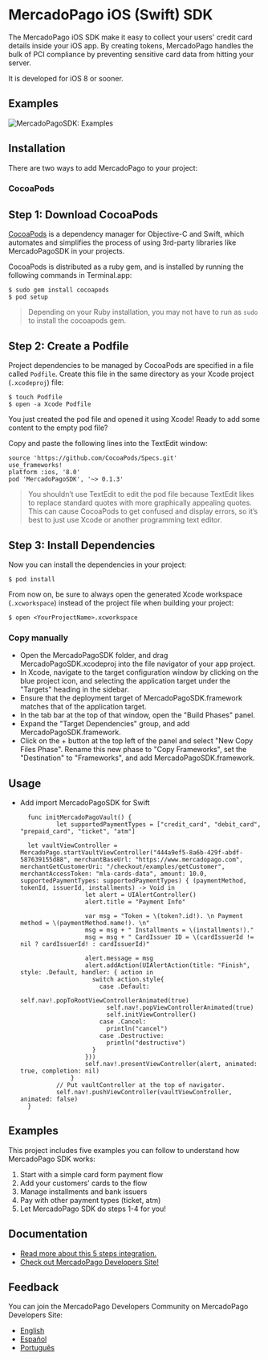 # MercadoPago iOS (Swift) SDK
The MercadoPago iOS SDK make it easy to collect your users' credit card details inside your iOS app. By creating tokens, MercadoPago handles the bulk of PCI compliance by preventing sensitive card data from hitting your server.

It is developed for iOS 8 or sooner.

## Examples

![MercadoPagoSDK: Examples](https://raw.githubusercontent.com/mercadopago/sdk-ios/master/Screenshots/mercadopagosdk.png)

## Installation

There are two ways to add MercadoPago to your project:

### CocoaPods

## Step 1: Download CocoaPods

[CocoaPods](http://cocoapods.org) is a dependency manager for Objective-C and Swift, which automates and simplifies the process of using 3rd-party libraries like MercadoPagoSDK in your projects.

CocoaPods is distributed as a ruby gem, and is installed by running the following commands in Terminal.app:

    $ sudo gem install cocoapods
    $ pod setup

> Depending on your Ruby installation, you may not have to run as `sudo` to install the cocoapods gem.

## Step 2: Create a Podfile

Project dependencies to be managed by CocoaPods are specified in a file called `Podfile`. Create this file in the same directory as your Xcode project (`.xcodeproj`) file:

    $ touch Podfile
    $ open -a Xcode Podfile

You just created the pod file and opened it using Xcode! Ready to add some content to the empty pod file?

Copy and paste the following lines into the TextEdit window:  
    
    source 'https://github.com/CocoaPods/Specs.git'
    use_frameworks!
    platform :ios, '8.0'
    pod 'MercadoPagoSDK', '~> 0.1.3'

> You shouldn’t use TextEdit to edit the pod file because TextEdit likes to replace standard quotes with more graphically appealing quotes. This can cause CocoaPods to get confused and display errors, so it’s best to just use Xcode or another programming text editor.

## Step 3: Install Dependencies

Now you can install the dependencies in your project:

    $ pod install

From now on, be sure to always open the generated Xcode workspace (`.xcworkspace`) instead of the project file when building your project:

    $ open <YourProjectName>.xcworkspace

### Copy manually

- Open the MercadoPagoSDK folder, and drag MercadoPagoSDK.xcodeproj into the file navigator of your app project.
- In Xcode, navigate to the target configuration window by clicking on the blue project icon, and selecting the application target under the "Targets" heading in the sidebar.
- Ensure that the deployment target of MercadoPagoSDK.framework matches that of the application target.
- In the tab bar at the top of that window, open the "Build Phases" panel.
- Expand the "Target Dependencies" group, and add MercadoPagoSDK.framework.
- Click on the + button at the top left of the panel and select "New Copy Files Phase". Rename this new phase to "Copy Frameworks", set the "Destination" to "Frameworks", and add MercadoPagoSDK.framework.

Usage
-----
- Add import MercadoPagoSDK for Swift 

        func initMercadoPagoVault() {
                let supportedPaymentTypes = ["credit_card", "debit_card", "prepaid_card", "ticket", "atm"]
		
		let vaultViewController = MercadoPago.startVaultViewController("444a9ef5-8a6b-429f-abdf-587639155d88", merchantBaseUrl: "https://www.mercadopago.com", merchantGetCustomerUri: "/checkout/examples/getCustomer", merchantAccessToken: "mla-cards-data", amount: 10.0, supportedPaymentTypes: supportedPaymentTypes) { (paymentMethod, tokenId, issuerId, installments) -> Void in
                        let alert = UIAlertController()
                        alert.title = "Payment Info"
                
                        var msg = "Token = \(token?.id!). \n Payment method = \(paymentMethod.name!). \n"
                        msg = msg + " Installments = \(installments!)."
                        msg = msg + " CardIssuer ID = \(cardIssuerId != nil ? cardIssuerId! : cardIssuerId)"
                
                        alert.message = msg
                        alert.addAction(UIAlertAction(title: "Finish", style: .Default, handler: { action in
                          switch action.style{
                            case .Default:
                              self.nav!.popToRootViewControllerAnimated(true)
                              self.nav!.popViewControllerAnimated(true)
                              self.initViewController()
                            case .Cancel:
                              println("cancel")
                            case .Destructive:
                              println("destructive")
                          }
                        }))
                        self.nav!.presentViewController(alert, animated: true, completion: nil)
                    }
                // Put vaultController at the top of navigator.
                self.nav!.pushViewController(vaultViewController, animated: false)
        }
        
## Examples

This project includes five examples you can follow to understand how MercadoPago SDK works:

1. Start with a simple card form payment flow
2. Add your customers' cards to the flow
3. Manage installments and bank issuers
4. Pay with other payment types (ticket, atm)
5. Let MercadoPago SDK do steps 1-4 for you!

## Documentation

+ [Read more about this 5 steps integration.](http://labs.mercadopago.com.ar/developers/es/solutions/payments/custom-checkout/charge-with-creditcard/ios/)
+ [Check out MercadoPago Developers Site!](http://labs.mercadopago.com.ar/developers)

## Feedback

You can join the MercadoPago Developers Community on MercadoPago Developers Site:

+ [English](http://developers.mercadopago.com/developers-forum?lang=en_US)
+ [Español](http://developers.mercadopago.com/foro-de-desarrolladores?lang=es_AR)
+ [Português](http://developers.mercadopago.com/foro-de-desenvolvedores?lang=pt_BR)
